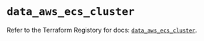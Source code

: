 # `data_aws_ecs_cluster`

Refer to the Terraform Registory for docs: [`data_aws_ecs_cluster`](https://www.terraform.io/docs/providers/aws/d/ecs_cluster).
